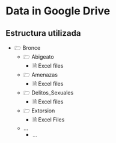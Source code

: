 # Data in Google Drive

## Estructura utilizada

- 🗁 Bronce
  - 🗁 Abigeato
    - 🗎 Excel files
  - 🗁 Amenazas
    - 🗎 Excel files
  - 🗁 Delitos_Sexuales
    - 🗎 Excel files
  - 🗁 Extorsion
    - 🗎 Excel Files
  - ...
    - ...
